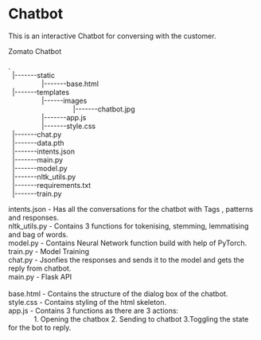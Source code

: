 # Chatbot
This is an interactive Chatbot for conversing with the customer. <br>

Zomato Chatbot <br>

. <br>
&nbsp; |-------static <br>
&nbsp; &nbsp; &nbsp; &nbsp; &nbsp; &nbsp;  &nbsp;  &nbsp; &nbsp;|-------base.html <br>
&nbsp; |-------templates <br>
&nbsp; &nbsp; &nbsp; &nbsp; &nbsp; &nbsp;  &nbsp;  &nbsp; &nbsp;|------images <br>
&nbsp; &nbsp; &nbsp; &nbsp; &nbsp; &nbsp;  &nbsp;  &nbsp; &nbsp; &nbsp; &nbsp; &nbsp; &nbsp; &nbsp;  &nbsp;  &nbsp; &nbsp;|-------chatbot.jpg <br>
&nbsp; &nbsp; &nbsp; &nbsp; &nbsp; &nbsp;  &nbsp;  &nbsp; &nbsp;|-------app.js <br>
&nbsp; &nbsp; &nbsp; &nbsp; &nbsp; &nbsp;  &nbsp;  &nbsp; &nbsp;|-------style.css <br>
&nbsp; |-------chat.py <br>
&nbsp; |-------data.pth <br>
&nbsp; |-------intents.json <br>
&nbsp; |-------main.py <br>
&nbsp; |-------model.py <br> 
&nbsp; |-------nltk_utils.py <br>
&nbsp; |-------requirements.txt <br>
&nbsp; |-------train.py <br>


intents.json - Has all the conversations for the chatbot with Tags , patterns and responses.
<br>
nltk_utils.py - Contains 3 functions for tokenising, stemming, lemmatising and bag of words.
<br>
model.py - Contains Neural Network function build with help of PyTorch.
<br>
train.py - Model Training
<br>
chat.py - Jsonfies the responses and sends it to the model and gets the reply from chatbot.
<br>
main.py - Flask API
<br>
<br>
base.html - Contains the structure of the dialog box of the chatbot.
<br>
style.css - Contains styling of the html skeleton.
<br>
app.js - Contains 3 functions as there are 3 actions:  
&nbsp; &nbsp;&nbsp; &nbsp; &nbsp; &nbsp; &nbsp; 1. Opening the chatbox   2. Sending to chatbot  3.Toggling the state for the bot to reply.
<br>

        






